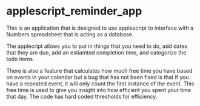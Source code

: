 # applescript_reminder_app
This is an application that is designed to use applescript to interface with a Numbers spreadsheet that is acting as a database.

The applecript allows you to put in things that you need to do, add dates that they are due, add an estiamted completion time,
and categorize the todo items.

There is also a feature that calculates how much free time you have based on events in your calendar but a bug that has
not been fixed is that if you have a repeated event, it will only count the first instance of the event. This free time
is used to give you insight into how efficient you spent your time that day. The code has hard coded thresholds for 
efficiency.
